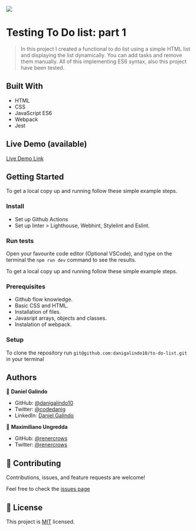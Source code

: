 ![](https://img.shields.io/badge/Microverse-blueviolet)

# Testing To Do list: part 1
> In this project I created a functional to do list using a simple HTML list and displaying the list dynamically. You can add tasks and remove them manually. All of this implementing ES6 syntax, also this project have been tested.

## Built With
- HTML
- CSS
- JavaScript ES6
- Webpack
- Jest

## Live Demo (available)
[Live Demo Link](https://danigalindo10.github.io/to-do-list/dist/)

## Getting Started
To get a local copy up and running follow these simple example steps.

### Install
- Set up Github Actions
- Set up linter > Lighthouse, Webhint, Stylelint and Eslint.

### Run tests
Open your favourite code editor (Optional VSCode), and type on the terminal the `npm run dev` command to see the results. 

To get a local copy up and running follow these simple example steps.

### Prerequisites
- Github flow knowledge.
- Basic CSS and HTML.
- Installation of files.
- Javasript arrays, objects and classes.
- Instalation of webpack.

### Setup
To clone the repository run `git@github.com:danigalindo10/to-do-list.git` in your terminal

## Authors

👤 **Daniel Galindo**
- GitHub: [@danigalindo10](https://github.com/danigalindo10)
- Twitter: [@codedanig](https://twitter.com/codedanig)
- LinkedIn: [Daniel Galindo](https://www.linkedin.com/in/daniel-galindo/)

👤 **Maximiliano Ungredda**
- GitHub: [@renercrows](https://github.com/renercrows)
- Twitter: [@renercrows](https://twitter.com/renercrows)

## 🤝 Contributing
Contributions, issues, and feature requests are welcome!

Feel free to check the [issues page](https://github.com/danigalindo10/to-do-list/issues)

## 📝 License
This project is [MIT](./MIT.md) licensed.